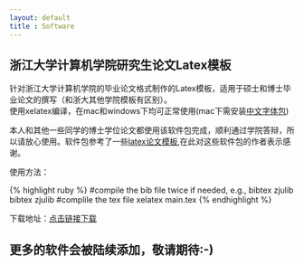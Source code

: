 ```yaml
---
layout: default
title : Software
---
```

浙江大学计算机学院研究生论文Latex模板 
---
针对浙江大学计算机学院的毕业论文格式制作的Latex模板，适用于硕士和博士毕业论文的撰写（和浙大其他学院模板有区别）。   
使用xelatex编译，在mac和windows下均可正常使用(mac下需安装[中文字体包](http://linux-wiki.cn/wiki/zh-hans/LaTeX%E4%B8%AD%E6%96%87%E6%8E%92%E7%89%88%EF%BC%88%E4%BD%BF%E7%94%A8XeTeX%EF%BC%89 "中文字体包"))
    
本人和其他一些同学的博士学位论文都使用该软件包完成，顺利通过学院答辩，所以请放心使用。软件包参考了一些[latex论文模板](https://code.google.com/p/zjuthesistex/),在此对这些软件包的作者表示感谢。

使用方法：

{% highlight ruby %}
#compile the bib file twice if needed, e.g., 
bibtex zjulib
bibtex zjulib
#complile the tex file
xelatex main.tex
{% endhighlight %}

下载地址：[点击链接下载](assets/files/zjucs_thesis.zip)
    
    
更多的软件会被陆续添加，敬请期待:-)
---
